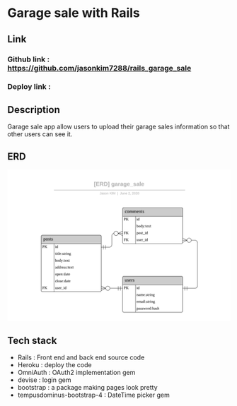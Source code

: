 # Garage sale with Rails

## Link
### Github link : https://github.com/jasonkim7288/rails_garage_sale
### Deploy link : 

## Description
Garage sale app allow users to upload their garage sales information so that other users can see it.

<!-- ![Image of OAuth](docs/OAuth.png) -->

## ERD
![Image of ERD](docs/[ERD]garage_sale.png)


## Tech stack
- Rails : Front end and back end source code
- Heroku : deploy the code
- OmniAuth : OAuth2 implementation gem
- devise : login gem
- bootstrap : a package making pages look pretty
- tempusdominus-bootstrap-4 : DateTime picker gem